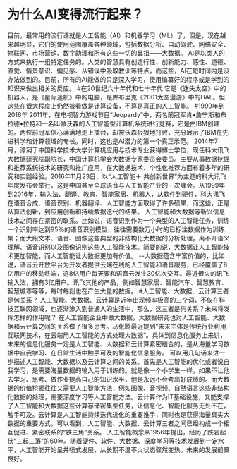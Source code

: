 ﻿# 为什么AI变得流行起来？
目前，最常用的流行语就是人工智能（AI）和机器学习（ML）了，但是，现在越来越明显，它们的使用范围覆盖各种领域，包括数据分析、自动驾驶、网络安全、物联网、市场营销、数字助理和所有这些一切的鼻祖——大数据。
AI是以类人的方式来执行一组特定任务的。人类的智慧具有创造行性、创新能力、感性、道德、直觉、情景意识、偏见感、从错误中吸取教训等特点，而这些，AI在短时间内是没办法做到的。目前，所有的AI能做的只是深入学习，使用编纂好的程序或是学到的知识来做出相关的反应。
﻿#在20世纪六十年代和七十年代
它是《迷失太空》中的机器人，是《星际迷航》中的电脑，是库布里克《2001太空漫游》中的HAL。但这些在很大程度上仍然被看做是计算设备，不算是真正的人工智能。
﻿#1999年到2016年
2011年，在电视智力游戏节目“Jeopardy”中，两名前冠军肯•詹宁斯和布拉德•拉特和一名叫做沃森的人工智能型计算机系统进行竞赛，它是由IBM创建的。两位前冠军信心满满地走上擂台，却被沃森狠狠地打败，充分展示了IBM在先进科学和计算领域的专长。同时，这也是AI潜力的第一个真正示范。
2014年7月，谭昶于中国科学技术大学计算机应用与技术专业获得博士学位，现任科大讯飞大数据研究院副院长，中国计算机学会大数据专家委员会委员。主要从事数据挖掘和推荐系统技术的研究和推广应用，在大数据技术、个性化推荐方面有着多年的研究和实践经验。2016年11月23日，以“人工智能＋ 共创新世界”为主题的科大讯飞年度发布会举行，这是中国甚至全球语音与人工智能产业的一次峰会。从1999年到2016年，输入法、翻译、教育、智能家居、机器人，从软件到硬件，科大讯飞在语音合成、语音识别、机器翻译、人工智能方面取得了许多硕果，而这些，正是从算法创新，到应用创新和持续数据迭代的结果。
人工智能和大数据等新兴信息技术之间存在紧密的联系。比如说，语音识别作为一个典型的人工智能任务，训练一个识别率达到95％的语音识别模型，往往需要数万小时的已标注数据作为训练集；而大段文本、语音、图像这些典型的非结构化大数据的分析处理，离不开语义理解、语音识别以及图像识别这些人工智能技术。简要的说，大数据让人工智能技术更加智能，而人工智能让大数据更加有价值。
--大数据蕴含丰富价值的，比如说，语音云开放平台为开发者提供云端在线的人工智能和语音服务，已经覆盖了8亿用户的移动终端，这8亿用户每天要和语音云发生30亿次交互。最近很火的讯飞输入法，拥有3亿用户。讯飞其他的产品，例如智慧家居、智能汽车、智慧教育、智慧城市等等，每时每刻也在产生大量的数据。
﻿#人工智能、大数据、云计算三者是何关系？
 人工智能、大数据、云计算是近年出现频率极高的三个词，不仅在科技互联网领域，也逐渐渗入到普通人的生活中，那么，这三者是何关系？未来将发挥怎样的作用呢？
 在人工智能企业中做大数据，大数据研究也对人工智能、大数据和云计算之间的关系做了很多思考。马化腾最近提到“未来主体是传统行业利用互联网技术，在云端用人工智能的方式处理大数据”。具体到信息化服务上来讲，未来的信息化服务一定是人工智能、大数据和云计算紧密结合的，是从海量学习数据中自我学习、在日常生活中触手可及的智能化信息服务。
可以用几句话来进一步描述人工智能、大数据以及云计算之间的关系。首先是人工智能的优化或者说自我学习，是需要海量数据的输入用于训练的。就是像一个小学生一样，如果不让他去学习、思考、做作业提高自己的知识水平，他是永远不会考出好成绩的。而大数据的价值挖掘往往又需要人工智能方法，例如图像、音视频、自然语言这些非结构化数据的处理，需要深度学习等人工智能方法。云计算作为IT基础设施，又能支撑了人工智能和大数据这些计算存储密集型任务，让信息化、智能化服务无处不在，触手可及。云计算是人工智能持续迭代进化的重要推手，同时也是获得海量真实大数据的重要方式。可以看到，人工智能、大数据、云计算三者之间已经构成一个相互促进、紧密联系的“铁三角”关系。
人工智能概念从1956年提出，经历了跌宕起伏“三起三落”的60年。随着硬件、软件、大数据、深度学习等技术发展到一定水平，人工智能开始呈井喷式发展，从长期不温不火状态骤然变热。未来的发展前景良好。


 
